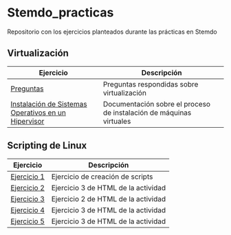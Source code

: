 # Stemdo_practicas
Repositorio con los ejercicios planteados durante las prácticas en Stemdo

## Virtualización

| Ejercicio        | Descripción                |
| -------------    | -------------              |
| [Preguntas](/Virtualizaci%C3%B3n/Preguntas.md) | Preguntas respondidas sobre virtualización |
| [Instalación de Sistemas Operativos en un Hipervisor]() | Documentación sobre el proceso de instalación de máquinas virtuales |


## Scripting de Linux

| Ejercicio        | Descripción                |
| -------------    | -------------              |
| [Ejercicio 1](/ScriptingLinux/Ejercicio1.md) | Ejercicio de creación de scripts |
| [Ejercicio 2](/Tema1/Ejercicio3HTML.html) | Ejercicio 3 de HTML de la actividad |
| [Ejercicio 3](/Tema1/Ejercicio2HTML.html) | Ejercicio 2 de HTML de la actividad |
| [Ejercicio 4](/Tema1/Ejercicio3HTML.html) | Ejercicio 3 de HTML de la actividad |
| [Ejercicio 5](/Tema1/Ejercicio3HTML.html) | Ejercicio 3 de HTML de la actividad |
